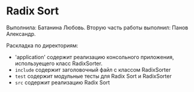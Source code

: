 # Radix Sort

Выполнила: Батанина Любовь. Вторую часть работы выполнил: Панов Александр.

Раскладка по директориям:

  - 'application' содержит реализацию консольного приложения, используещего класс RadixSorter.
  - `include` содержит заголовочный файл с классом RadixSorter
  - `test` содержит модульные тесты для Radix Sort и RadixSorter
  - `src` содержит реализацию Radix Sort
